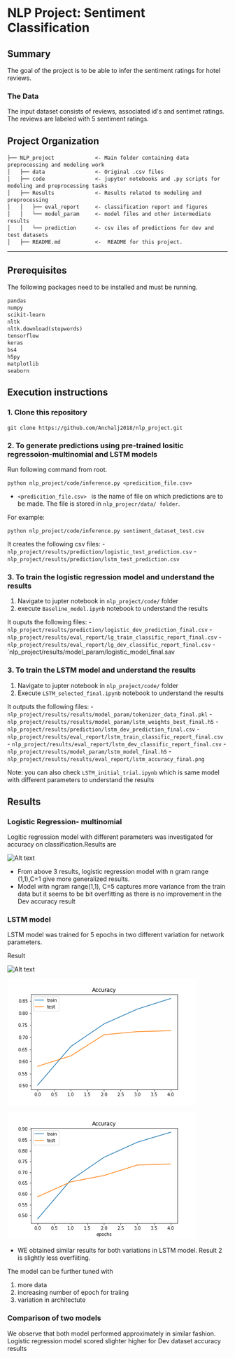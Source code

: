 # NLP Project: Sentiment Classification 

## Summary

The goal of the project is to be able to infer the sentiment ratings for hotel reviews.


### The Data
The input dataset consists of reviews, associated id's and sentimet ratings. The reviews are labeled with 5 sentiment ratings.


Project Organization
------------

    ├── NLP_project             <- Main folder containing data preprocessing and modeling work
    │   ├── data                <- Original .csv files
    │   ├── code                <- jupyter notebooks and .py scripts for modeling and preprocessing tasks
    │   ├── Results             <- Results related to modeling and preprocessing
    │   │   ├── eval_report     <- classification report and figures
    │   │   └── model_param     <- model files and other intermediate results
    │   │   └── prediction      <- csv iles of predictions for dev and test datasets    
    │   ├── README.md           <-  README for this project.

--------

## Prerequisites
The following packages need to be installed and must be running.
```
pandas
numpy
scikit-learn
nltk
nltk.download(stopwords)
tensorflow
keras
bs4
h5py
matplotlib
seaborn
```

## Execution instructions

### 1. Clone this repository 
```
git clone https://github.com/Anchalj2018/nlp_project.git
```

### 2. To generate predictions using pre-trained  lositic regressoion-multinomial and LSTM models

Run following command from root.

```
python nlp_project/code/inference.py <predicition_file.csv>  
```
- `<predicition_file.csv> ` is the name of file on which predictions are to be made. The file is stored in `nlp_projecr/data/ folder`.

For example:
```
python nlp_project/code/inference.py sentiment_dataset_test.csv
```
It creates the following csv files:
    - `nlp_project/results/prediction/logistic_test_prediction.csv`
    - `nlp_project/results/prediction/lstm_test_prediction.csv`


### 3.  To train the logistic regression model and understand the results 

1. Navigate to jupter notebook in `nlp_project/code/`  folder
2. execute `Baseline_model.ipynb` notebook to understand the results

It ouputs the following files:
    - `nlp_project/results/prediction/logistic_dev_prediction_final.csv`
    - `nlp_project/results/eval_report/lg_train_classific_report_final.csv`
    - `nlp_project/results/eval_report/lg_dev_classific_report_final.csv`
    - `nlp_project/results/model_param/logistic_model_final.sav


### 3.  To train the LSTM model and understand the results 

1. Navigate to jupter notebook in `nlp_project/code/`  folder
2. Execute `LSTM_selected_final.ipynb` notebook to understand the results

It outputs the following files:
    - `nlp_project/results/results/model_param/tokenizer_data_final.pkl`
    - `nlp_project/results/results/model_param/lstm_weights_best_final.h5`
    - `nlp_project/results/prediction/lstm_dev_prediction_final.csv`
    - `nlp_project/results/eval_report/lstm_train_classific_report_final.csv`
    - `nlp_project/results/eval_report/lstm_dev_classific_report_final.csv`
    - `nlp_project/results/model_param/lstm_model_final.h5`
    - `nlp_project/results/results/eval_report/lstm_accuracy_final.png`

Note: you can also check `LSTM_initial_trial.ipynb`  which is same model with different parameters to understand the results


## Results

### Logistic Regression- multinomial

Logitic regression model with different parameters was investigated for accuracy on classification.Results are

![Alt text](results/eval_report/logistic_results.png?raw=true )

* From above 3 results, logistic regression model with n gram range  (1,1),C=1  give more generalized results.  
* Model witn ngram range(1,1), C=5 captures more variance from the  train data  but it seems to be bit overfitting as there is no improvement in the Dev accuracy result



### LSTM model

LSTM model was trained for 5 epochs  in two different variation for network parameters.

Result

![Alt text](results/readme_images/lstm_results.png?raw=true )

![Alt text](results/eval_report/lstm_accuracy_final.png?raw=true "LSTM selected_model accuarcy")

![Alt text](results/eval_report/lstm_accuracy_initial.png?raw=true "LSTM  initial model accuarcy")

* WE obtained similar results for both variations in LSTM model. Result 2 is slightly less overfiiting.

The model can be further tuned with 
1. more data
2. increasing number of epoch for traiing
3. variation in architectute


### Comparison of two models

We observe that both model performed approximately in similar fashion. Logistic regression model scored slighter higher for Dev  dataset accuracy results










